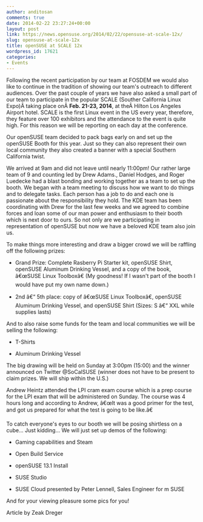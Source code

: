 ```yaml
---
author: anditosan
comments: true
date: 2014-02-22 23:27:24+00:00
layout: post
link: https://news.opensuse.org/2014/02/22/opensuse-at-scale-12x/
slug: opensuse-at-scale-12x
title: openSUSE at SCALE 12x
wordpress_id: 17621
categories:
- Events
---
```


Following the recent participation by our team at FOSDEM we would also like to continue in the tradition of showing our team's outreach to different audiences. Over the past couple of years we have also asked a small part of our team to participate in the popular SCALE (Souther California Linux Expo)Â taking place onÂ **Feb. 21-23, 2014**, at theÂ Hilton Los Angeles Airport hotel. SCALE is the first Linux event in the US every year, therefore, they feature over 100 exhibitors and the attendance to the event is quite high. For this reason we will be reporting on each day at the conference.

Our openSUSE team decided to pack bags early on and set up the openSUSE Booth for this year. Just so they can also represent their own local community they also created a banner with a special Southern California twist.

We arrived at 9am and did not leave until nearly 11:00pm! Our rather large team of 9 and counting led by Drew Adams., Daniel Hodges, and Roger Luedecke had a blast bonding and working together as a team to set up the booth. We began with a team meeting to discuss how we want to do things and to delegate tasks. Each person has a job to do and each one is passionate about the responsibility they hold. The KDE team has been coordinating with Drew for the last few weeks and we agreed to combine forces and loan some of our man power and enthusiasm to their booth which is next door to ours. So not only are we participating in representation of openSUSE but now we have a beloved KDE team also join us.

To make things more interesting and draw a bigger crowd we will be raffling off the following prizes:



	
  * Grand Prize: Complete Rasberry Pi Starter kit, openSUSE Shirt, openSUSE Aluminum Drinking Vessel, and a copy of the book, â€œSUSE Linux Toolboxâ€ (My goodness! If I wasn't part of the booth I would have put my own name down.)

	
  * 2nd â€“ 5th place: copy of â€œSUSE Linux Toolboxâ€, openSUSE Aluminum Drinking Vessel, and openSUSE Shirt (Sizes: S â€“ XXL while supplies lasts)


And to also raise some funds for the team and local communities we will be selling the following:

	
  * T-Shirts

	
  * Aluminum Drinking Vessel


The big drawing will be held on Sunday at 3:00pm (15:00) and the winner announced on Twitter @SoCalSUSE (winner does not have to be present to claim prizes. We will ship within the U.S.)

Andrew Heintz attended the LPI cram exam course which is a prep course for the LPI exam that will be administered on Sunday. The course was 4 hours long and according to Andrew, â€œIt was a good primer for the test, and got us prepared for what the test is going to be like.â€

To catch everyone's eyes to our booth we will be posing shirtless on a cube... Just kidding... We will just set up demos of the following:

	
  * Gaming capabilities and Steam

	
  * Open Build Service

	
  * openSUSE 13.1 Install

	
  * SUSE Studio

	
  * SUSE Cloud presented by Peter Lennell, Sales Engineer for m SUSE


And for your viewing pleasure some pics for you!





Article by Zeak Dreger

